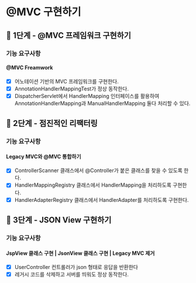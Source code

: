 # @MVC 구현하기


## 🚀 1단계 - @MVC 프레임워크 구현하기
### 기능 요구사항
#### @MVC Freamwork
- [x] 어노테이션 기반의 MVC 프레임워크를 구현한다.
- [x] AnnotationHandlerMappingTest가 정상 동작한다.
- [x] DispatcherServlet에서 HandlerMapping 인터페이스를 활용하여 AnnotationHandlerMapping과 ManualHandlerMapping 둘다 처리할 수 있다.

## 🚀 2단계 - 점진적인 리팩터링
### 기능 요구사항
#### Legacy MVC와 @MVC 통합하기
- [x] ControllerScanner 클래스에서 @Controller가 붙은 클래스를 찾을 수 있도록 한다.
- [x] HandlerMappingRegistry 클래스에서 HandlerMapping을 처리하도록 구현한다.
- [x] HandlerAdapterRegistry 클래스에서 HandlerAdapter를 처리하도록 구현한다.

## 🚀 3단계 - JSON View 구현하기
### 기능 요구사항
#### JspView 클래스 구현 | JsonView 클래스 구현 | Legacy MVC 제거
- [x] UserController 컨트롤러가 json 형태로 응답을 반환한다
- [x] 레거시 코드를 삭제하고 서버를 띄워도 정상 동작한다.